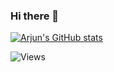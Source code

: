 ### Hi there 👋
[![Arjun's GitHub stats](https://github-readme-stats.vercel.app/api?username=ArjunSahlot)](https://github.com/ArjunSahlot)

![Views](https://komarev.com/ghpvc/?username=ArjunSahlot)
